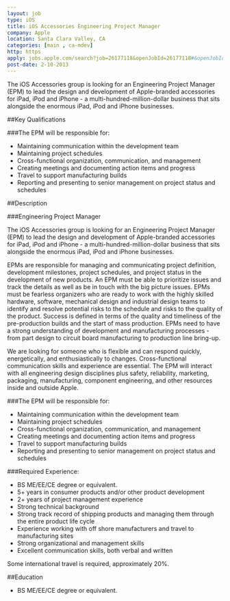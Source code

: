 ```yaml
---
layout: job
type: iOS
title: iOS Accessories Engineering Project Manager
company: Apple
location: Santa Clara Valley, CA
categories: [main , ca-mdev]
http: https
apply: jobs.apple.com/search?job=26177118&openJobId=26177118#&openJobId=26177118
post-date: 2-10-2013
---
```


The iOS Accessories group is looking for an Engineering Project Manager (EPM) to lead the design and development of Apple-branded accessories for iPad, iPod and iPhone - a multi-hundred-million-dollar business that sits alongside the enormous iPad, iPod and iPhone businesses. 

##Key Qualifications

###The EPM will be responsible for:
* Maintaining communication within the development team
* Maintaining project schedules
* Cross-functional organization, communication, and management
* Creating meetings and documenting action items and progress
* Travel to support manufacturing builds
* Reporting and presenting to senior management on project status and schedules

##Description

###Engineering Project Manager  

The iOS Accessories group is looking for an Engineering Project Manager (EPM) to lead the design and development of Apple-branded accessories for iPad, iPod and iPhone - a multi-hundred-million-dollar business that sits alongside the enormous iPad, iPod and iPhone businesses.  

EPMs are responsible for managing and communicating project definition, development milestones, project schedules, and project status in the development of new products. An EPM must be able to prioritize issues and track the details as well as be in touch with the big picture issues. EPMs must be fearless organizers who are ready to work with the highly skilled hardware, software, mechanical design and industrial design teams to identify and resolve potential risks to the schedule and risks to the quality of the product. Success is defined in terms of the quality and timeliness of the pre-production builds and the start of mass production. EPMs need to have a strong understanding of development and manufacturing processes - from part design to circuit board manufacturing to production line bring-up.  

We are looking for someone who is flexible and can respond quickly, energetically, and enthusiastically to changes. Cross-functional communication skills and experience are essential. The EPM will interact with all engineering design disciplines plus safety, reliability, marketing, packaging, manufacturing, component engineering, and other resources inside and outside Apple.   

###The EPM will be responsible for: 
* Maintaining communication within the development team 
* Maintaining project schedules 
* Cross-functional organization, communication, and management 
* Creating meetings and documenting action items and progress 
* Travel to support manufacturing builds 
* Reporting and presenting to senior management on project status and schedules  

###Required Experience: 
* BS ME/EE/CE degree or equivalent. 
* 5+ years in consumer products and/or other product development 
* 2+ years of project management experience 
* Strong technical background 
* Strong track record of shipping products and managing them through the entire product life cycle 
* Experience working with off shore manufacturers and travel to manufacturing sites 
* Strong organizational and management skills 
* Excellent communication skills, both verbal and written  

Some international travel is required, approximately 20%.  

##Education

* BS ME/EE/CE degree or equivalent.